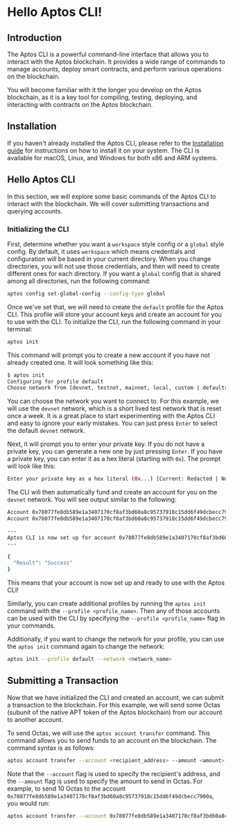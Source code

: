 # Hello Aptos CLI!

## Introduction

The Aptos CLI is a powerful command-line interface that allows you to interact with the Aptos blockchain. It provides a
wide range of commands to manage accounts, deploy smart contracts, and perform various operations on the blockchain.

You will become familiar with it the longer you develop on the Aptos blockchain, as it is a key tool for compiling,
testing, deploying, and interacting with contracts on the Aptos blockchain.

## Installation

If you haven't already installed the Aptos CLI, please refer to the [Installation guide](installation.md) for
instructions on how to install it on your system. The CLI is available for macOS, Linux, and Windows for both x86 and
ARM systems.

## Hello Aptos CLI

In this section, we will explore some basic commands of the Aptos CLI to interact with the blockchain. We will cover
submitting transactions and querying accounts.

### Initializing the CLI

First, determine whether you want a `workspace` style config or a `global` style config. By default, it uses `workspace`
which means credentials and configuration will be based in your current directory. When you change directories, you will
not use those credentials, and then will need to create different ones for each directory. If you want a `global` config
that is shared among all directories, run the following command:

```sh
aptos config set-global-config --config-type global
```

Once we've set that, we will need to create the `default` profile for the Aptos CLI. This profile will store your
account keys and create an account for you to use with the CLI. To initialize the CLI, run the following command in your
terminal:

```sh
aptos init
```

This command will prompt you to create a new account if you have not already created one. It will look something like
this:

```sh
$ aptos init
Configuring for profile default
Choose network from [devnet, testnet, mainnet, local, custom | defaults to devnet]
```

You can choose the network you want to connect to. For this example, we will use the `devnet` network, which is a short
lived test network that is reset once a week. It is a great place to start experimenting with the Aptos CLI and easy to
ignore your early mistakes. You can just press `Enter` to select the default `devnet` network.

Next, it will prompt you to enter your private key. If you do not have a private key, you can generate a new one by just
pressing `Enter`. If you have a private key, you can enter it as a hex literal (starting with `0x`). The prompt will
look like this:

```sh
Enter your private key as a hex literal (0x...) [Current: Redacted | No input: Generate new key (or keep one if present)]
```

The CLI will then automatically fund and create an account for you on the `devnet` network. You will see output similar
to the following:

```sh
Account 0x78077fe8db589e1a3407170cf8af3bd60a8c95737918c15dd6f49dcbecc7900a is not funded, funding it with 100000000 Octas
Account 0x78077fe8db589e1a3407170cf8af3bd60a8c95737918c15dd6f49dcbecc7900a funded successfully

---
Aptos CLI is now set up for account 0x78077fe8db589e1a3407170cf8af3bd60a8c95737918c15dd6f49dcbecc7900a as profile default!
---

{
  "Result": "Success"
}
```

This means that your account is now set up and ready to use with the Aptos CLI!

Similarly, you can create additional profiles by running the `aptos init` command with the `--profile <profile_name>`.
Then any of those accounts can be used with the CLI by specifying the `--profile <profile_name>` flag in your commands.

Additionally, if you want to change the network for your profile, you can use the `aptos init` command again to change
the network:

```sh
aptos init --profile default --network <network_name>
```

## Submitting a Transaction

Now that we have initialized the CLI and created an account, we can submit a transaction to the blockchain. For this
example, we will send some Octas (subunit of the native APT token of the Aptos blockchain) from our account to another
account.

To send Octas, we will use the `aptos account transfer` command. This command allows you to send funds to an account
on the blockchain. The command syntax is as follows:

```sh
aptos account transfer --account <recipient_address> --amount <amount>
```

Note that the `--account` flag is used to specify the recipient's address, and the `--amount` flag is used to specify
the amount to send in Octas. For example, to send 10 Octas to the account
`0x78077fe8db589e1a3407170cf8af3bd60a8c95737918c15dd6f49dcbecc7900a`, you would run:

```sh
aptos account transfer --account 0x78077fe8db589e1a3407170cf8af3bd60a8c95737918c15dd6f49dcbecc7900a --amount 10
```